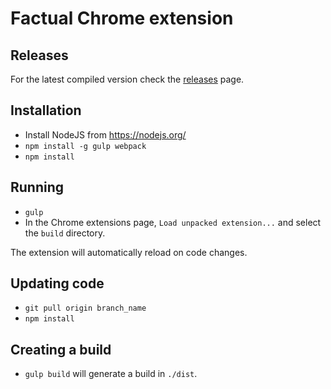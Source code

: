 # Factual Chrome extension

## Releases
For the latest compiled version check the [releases](https://github.com/TransparenCEE/factchecker-plugin-chrome/releases) page.

## Installation

* Install NodeJS from https://nodejs.org/
* ```npm install -g gulp webpack```
* ```npm install```

## Running

* ```gulp```
* In the Chrome extensions page, ```Load unpacked extension...``` and select the ```build``` directory.

The extension will automatically reload on code changes.

## Updating code

* ```git pull origin branch_name```
* ```npm install```

## Creating a build

* ```gulp build``` will generate a build in ```./dist```.
